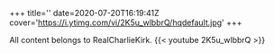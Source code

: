 +++
title=''
date=2020-07-20T16:19:41Z
cover='https://i.ytimg.com/vi/2K5u_wlbbrQ/hqdefault.jpg'
+++

All content belongs to RealCharlieKirk.
{{< youtube 2K5u_wlbbrQ >}}
